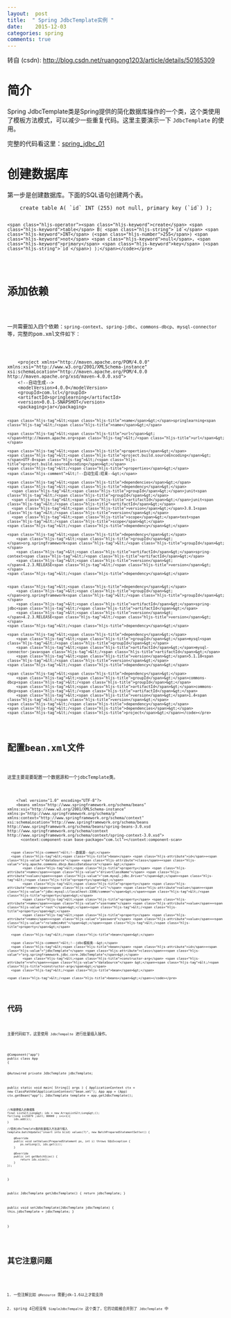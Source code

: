 ```yaml
---
layout:  post
title:  " Spring JdbcTemplate实例 "
date:    2015-12-03
categories: spring 
comments: true
---
```

转自 (csdn): http://blog.csdn.net/ruangong1203/article/details/50165309
<div class="markdown_views">
 <h1 id="简介">简介</h1> 
 <p>Spring JdbcTemplate类是Spring提供的简化数据库操作的一个类，这个类使用了模板方法模式，可以减少一些重复代码。这里主要演示一下 <code>JdbcTemplate</code> 的使用。</p> 
 <p>完整的代码看这里：<a href="https://github.com/chunnallu/SpringLearning/tree/master/spring_jdbc_01">spring_jdbc_01</a></p> 
 <h1 id="创建数据库">创建数据库</h1> 
 <p>第一步是创建数据库。下面的SQL语句创建两个表。</p> 
 <pre class="prettyprint"><code class=" hljs sql">    <span class="hljs-operator"><span class="hljs-keyword">create</span> <span class="hljs-keyword">table</span> A( <span class="hljs-string">`id`</span> <span class="hljs-keyword">INT</span> (<span class="hljs-number">255</span>) <span class="hljs-keyword">not</span> <span class="hljs-keyword">null</span>, <span class="hljs-keyword">primary</span> <span class="hljs-keyword">key</span> (<span class="hljs-string">`id`</span>) );</span>

    <span class="hljs-operator"><span class="hljs-keyword">create</span> <span class="hljs-keyword">table</span> B( <span class="hljs-string">`id`</span> <span class="hljs-keyword">INT</span> (<span class="hljs-number">255</span>) <span class="hljs-keyword">not</span> <span class="hljs-keyword">null</span>, <span class="hljs-keyword">primary</span> <span class="hljs-keyword">key</span> (<span class="hljs-string">`id`</span>) );</span></code></pre> 
 <h1 id="添加依赖">添加依赖</h1> 
 <p>一共需要加入四个依赖：<code>spring-context</code>、<code>spring-jdbc</code>、<code>commons-dbcp</code>、<code>mysql-connector</code>等，完整的pom.xml文件如下：</p> 
 <pre class="prettyprint"><code class=" hljs xml">    <span class="hljs-tag">&lt;<span class="hljs-title">project</span> <span class="hljs-attribute">xmlns</span>=<span class="hljs-value">"http://maven.apache.org/POM/4.0.0"</span> <span class="hljs-attribute">xmlns:xsi</span>=<span class="hljs-value">"http://www.w3.org/2001/XMLSchema-instance"</span> <span class="hljs-attribute">xsi:schemaLocation</span>=<span class="hljs-value">"http://maven.apache.org/POM/4.0.0 http://maven.apache.org/xsd/maven-4.0.0.xsd"</span>&gt;</span>
    <span class="hljs-comment">&lt;!--自动生成--&gt;</span>
    <span class="hljs-tag">&lt;<span class="hljs-title">modelVersion</span>&gt;</span>4.0.0<span class="hljs-tag">&lt;/<span class="hljs-title">modelVersion</span>&gt;</span>
    <span class="hljs-tag">&lt;<span class="hljs-title">groupId</span>&gt;</span>com.lcl<span class="hljs-tag">&lt;/<span class="hljs-title">groupId</span>&gt;</span>
    <span class="hljs-tag">&lt;<span class="hljs-title">artifactId</span>&gt;</span>springlearning<span class="hljs-tag">&lt;/<span class="hljs-title">artifactId</span>&gt;</span>
    <span class="hljs-tag">&lt;<span class="hljs-title">version</span>&gt;</span>0.0.1-SNAPSHOT<span class="hljs-tag">&lt;/<span class="hljs-title">version</span>&gt;</span>
    <span class="hljs-tag">&lt;<span class="hljs-title">packaging</span>&gt;</span>jar<span class="hljs-tag">&lt;/<span class="hljs-title">packaging</span>&gt;</span>

    <span class="hljs-tag">&lt;<span class="hljs-title">name</span>&gt;</span>springlearning<span class="hljs-tag">&lt;/<span class="hljs-title">name</span>&gt;</span>

    <span class="hljs-tag">&lt;<span class="hljs-title">url</span>&gt;</span>http://maven.apache.org<span class="hljs-tag">&lt;/<span class="hljs-title">url</span>&gt;</span>

    <span class="hljs-tag">&lt;<span class="hljs-title">properties</span>&gt;</span>
    <span class="hljs-tag">&lt;<span class="hljs-title">project.build.sourceEncoding</span>&gt;</span>UTF-8<span class="hljs-tag">&lt;/<span class="hljs-title">project.build.sourceEncoding</span>&gt;</span>
    <span class="hljs-tag">&lt;/<span class="hljs-title">properties</span>&gt;</span>
    <span class="hljs-comment">&lt;!--自动生成:结束--&gt;</span>

    <span class="hljs-tag">&lt;<span class="hljs-title">dependencies</span>&gt;</span>
    <span class="hljs-tag">&lt;<span class="hljs-title">dependency</span>&gt;</span>
      <span class="hljs-tag">&lt;<span class="hljs-title">groupId</span>&gt;</span>junit<span class="hljs-tag">&lt;/<span class="hljs-title">groupId</span>&gt;</span>
      <span class="hljs-tag">&lt;<span class="hljs-title">artifactId</span>&gt;</span>junit<span class="hljs-tag">&lt;/<span class="hljs-title">artifactId</span>&gt;</span>
      <span class="hljs-tag">&lt;<span class="hljs-title">version</span>&gt;</span>3.8.1<span class="hljs-tag">&lt;/<span class="hljs-title">version</span>&gt;</span>
      <span class="hljs-tag">&lt;<span class="hljs-title">scope</span>&gt;</span>test<span class="hljs-tag">&lt;/<span class="hljs-title">scope</span>&gt;</span>
    <span class="hljs-tag">&lt;/<span class="hljs-title">dependency</span>&gt;</span>

    <span class="hljs-tag">&lt;<span class="hljs-title">dependency</span>&gt;</span>
        <span class="hljs-tag">&lt;<span class="hljs-title">groupId</span>&gt;</span>org.springframework<span class="hljs-tag">&lt;/<span class="hljs-title">groupId</span>&gt;</span>
        <span class="hljs-tag">&lt;<span class="hljs-title">artifactId</span>&gt;</span>spring-context<span class="hljs-tag">&lt;/<span class="hljs-title">artifactId</span>&gt;</span>
        <span class="hljs-tag">&lt;<span class="hljs-title">version</span>&gt;</span>4.2.3.RELEASE<span class="hljs-tag">&lt;/<span class="hljs-title">version</span>&gt;</span>
    <span class="hljs-tag">&lt;/<span class="hljs-title">dependency</span>&gt;</span>


    <span class="hljs-tag">&lt;<span class="hljs-title">dependency</span>&gt;</span>
        <span class="hljs-tag">&lt;<span class="hljs-title">groupId</span>&gt;</span>org.springframework<span class="hljs-tag">&lt;/<span class="hljs-title">groupId</span>&gt;</span>
        <span class="hljs-tag">&lt;<span class="hljs-title">artifactId</span>&gt;</span>spring-jdbc<span class="hljs-tag">&lt;/<span class="hljs-title">artifactId</span>&gt;</span>
        <span class="hljs-tag">&lt;<span class="hljs-title">version</span>&gt;</span>4.2.3.RELEASE<span class="hljs-tag">&lt;/<span class="hljs-title">version</span>&gt;</span>
    <span class="hljs-tag">&lt;/<span class="hljs-title">dependency</span>&gt;</span>

    <span class="hljs-tag">&lt;<span class="hljs-title">dependency</span>&gt;</span>
        <span class="hljs-tag">&lt;<span class="hljs-title">groupId</span>&gt;</span>mysql<span class="hljs-tag">&lt;/<span class="hljs-title">groupId</span>&gt;</span>
        <span class="hljs-tag">&lt;<span class="hljs-title">artifactId</span>&gt;</span>mysql-connector-java<span class="hljs-tag">&lt;/<span class="hljs-title">artifactId</span>&gt;</span>
        <span class="hljs-tag">&lt;<span class="hljs-title">version</span>&gt;</span>5.1.18<span class="hljs-tag">&lt;/<span class="hljs-title">version</span>&gt;</span>
    <span class="hljs-tag">&lt;/<span class="hljs-title">dependency</span>&gt;</span>

    <span class="hljs-tag">&lt;<span class="hljs-title">dependency</span>&gt;</span>
        <span class="hljs-tag">&lt;<span class="hljs-title">groupId</span>&gt;</span>commons-dbcp<span class="hljs-tag">&lt;/<span class="hljs-title">groupId</span>&gt;</span>
        <span class="hljs-tag">&lt;<span class="hljs-title">artifactId</span>&gt;</span>commons-dbcp<span class="hljs-tag">&lt;/<span class="hljs-title">artifactId</span>&gt;</span>
        <span class="hljs-tag">&lt;<span class="hljs-title">version</span>&gt;</span>1.4<span class="hljs-tag">&lt;/<span class="hljs-title">version</span>&gt;</span>
    <span class="hljs-tag">&lt;/<span class="hljs-title">dependency</span>&gt;</span> 
    <span class="hljs-tag">&lt;/<span class="hljs-title">dependencies</span>&gt;</span>
    <span class="hljs-tag">&lt;/<span class="hljs-title">project</span>&gt;</span></code></pre> 
 <h1 id="配置beanxml文件">配置bean.xml文件</h1> 
 <p>这里主要是要配置一个数据源和一个jdbcTemplate类。</p> 
 <pre class="prettyprint"><code class=" hljs xml">    <span class="hljs-pi">&lt;?xml version="1.0" encoding="UTF-8"?&gt;</span>
    <span class="hljs-tag">&lt;<span class="hljs-title">beans</span> <span class="hljs-attribute">xmlns</span>=<span class="hljs-value">"http://www.springframework.org/schema/beans"</span> <span class="hljs-attribute">xmlns:xsi</span>=<span class="hljs-value">"http://www.w3.org/2001/XMLSchema-instance"</span> <span class="hljs-attribute">xmlns:p</span>=<span class="hljs-value">"http://www.springframework.org/schema/p"</span> <span class="hljs-attribute">xmlns:context</span>=<span class="hljs-value">"http://www.springframework.org/schema/context"</span> <span class="hljs-attribute">xsi:schemaLocation</span>=<span class="hljs-value">"http://www.springframework.org/schema/beans http://www.springframework.org/schema/beans/spring-beans-3.0.xsd http://www.springframework.org/schema/context http://www.springframework.org/schema/context/spring-context-3.0.xsd"</span>&gt;</span>
      <span class="hljs-tag">&lt;<span class="hljs-title">context:component-scan</span> <span class="hljs-attribute">base-package</span>=<span class="hljs-value">"com.lcl"</span>&gt;</span><span class="hljs-tag">&lt;/<span class="hljs-title">context:component-scan</span>&gt;</span>

      <span class="hljs-comment">&lt;!--数据源--&gt;</span>
      <span class="hljs-tag">&lt;<span class="hljs-title">bean</span> <span class="hljs-attribute">id</span>=<span class="hljs-value">"dataSource"</span> <span class="hljs-attribute">class</span>=<span class="hljs-value">"org.apache.commons.dbcp.BasicDataSource"</span> &gt;</span>
            <span class="hljs-tag">&lt;<span class="hljs-title">property</span> <span class="hljs-attribute">name</span>=<span class="hljs-value">"driverClassName"</span> <span class="hljs-attribute">value</span>=<span class="hljs-value">"com.mysql.jdbc.Driver"</span>&gt;</span><span class="hljs-tag">&lt;/<span class="hljs-title">property</span>&gt;</span>
            <span class="hljs-tag">&lt;<span class="hljs-title">property</span> <span class="hljs-attribute">name</span>=<span class="hljs-value">"url"</span> <span class="hljs-attribute">value</span>=<span class="hljs-value">"jdbc:mysql://localhost:3306/common"</span>&gt;</span><span class="hljs-tag">&lt;/<span class="hljs-title">property</span>&gt;</span>
            <span class="hljs-tag">&lt;<span class="hljs-title">property</span> <span class="hljs-attribute">name</span>=<span class="hljs-value">"username"</span> <span class="hljs-attribute">value</span>=<span class="hljs-value">"root"</span>&gt;</span><span class="hljs-tag">&lt;/<span class="hljs-title">property</span>&gt;</span>
            <span class="hljs-tag">&lt;<span class="hljs-title">property</span> <span class="hljs-attribute">name</span>=<span class="hljs-value">"password"</span> <span class="hljs-attribute">value</span>=<span class="hljs-value">"ro!admin#ot"</span>&gt;</span><span class="hljs-tag">&lt;/<span class="hljs-title">property</span>&gt;</span>

      <span class="hljs-tag">&lt;/<span class="hljs-title">bean</span>&gt;</span>

      <span class="hljs-comment">&lt;!--jdbc模板类--&gt;</span>
      <span class="hljs-tag">&lt;<span class="hljs-title">bean</span> <span class="hljs-attribute">id</span>=<span class="hljs-value">"jdbcTemplate"</span> <span class="hljs-attribute">class</span>=<span class="hljs-value">"org.springframework.jdbc.core.JdbcTemplate"</span>&gt;</span>
            <span class="hljs-tag">&lt;<span class="hljs-title">constructor-arg</span> <span class="hljs-attribute">ref</span>=<span class="hljs-value">"dataSource"</span> &gt;</span><span class="hljs-tag">&lt;/<span class="hljs-title">constructor-arg</span>&gt;</span>
      <span class="hljs-tag">&lt;/<span class="hljs-title">bean</span>&gt;</span>

    <span class="hljs-tag">&lt;/<span class="hljs-title">beans</span>&gt;</span></code></pre> 
 <h1 id="代码">代码</h1> 
 <p>主要代码如下，这里使用 <code>JdbcTempalte</code> 进行批量插入操作。</p> 
 <pre><code>@Component("app")
public class App 
{

@Autowired
private JdbcTemplate jdbcTemplate;

public static void main( String[] args )
{
    ApplicationContext ctx = new ClassPathXmlApplicationContext("bean.xml");
    App app = (App) ctx.getBean("app");
    JdbcTemplate template = app.getJdbcTemplate();

    //构建要插入的数据集
    final List&lt;Long&gt; ids = new ArrayList&lt;Long&gt;();
    for(long i=25879 ;i&lt; 80000 ; i=i+1){
        ids.add(i);
    }

    //使用jdbcTemplate类的批量插入方法进行插入
    template.batchUpdate("insert into b(id) values(?)", new BatchPreparedStatementSetter() {

        @Override
        public void setValues(PreparedStatement ps, int i) throws SQLException {
            ps.setLong(1, ids.get(i));
        }

        @Override
        public int getBatchSize() {
            return ids.size();
        }
    });
}

public JdbcTemplate getJdbcTemplate() {
    return jdbcTemplate;
}

public void setJdbcTemplate(JdbcTemplate jdbcTemplate) {
    this.jdbcTemplate = jdbcTemplate;
}


}
</code></pre> 
 <h1 id="其它注意问题">其它注意问题</h1> 
 <ol> 
  <li>一些注解比如 <code>@Resource</code> 需要jdk-1.6以上才能支持</li> 
  <li>spring 4已经没有 <code>SimpleJdbcTempalte</code> 这个类了，它的功能被合并到了 <code>JdbcTemplate</code> 中</li> 
 </ol>
</div>